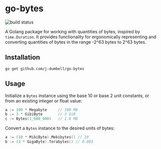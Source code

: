 # go-bytes
![build status](https://github.com/j-dumbell/go-bytes/actions/workflows/build_test.yml/badge.svg)

A Golang package for working with quantities of bytes, inspired by `time.Duration`. It provides functionality for 
ergonomically representing and converting quantities of bytes in the range -2^63 bytes to 2^63 bytes.

## Installation
```shell
go get github.com/j-dumbell/go-bytes
```

## Usage
Initialize a `Bytes` instance using the base 10 or base 2 unit constants, or from an existing integer or float
value:
```go
a := 100 * Megabyte     // 100 MB
b := 3 * GibiByte       // 3 GiB
c := Bytes(1_600_000)   // 1.6 MB
```

Convert a `Bytes` instance to the desired units of bytes:
```go
a := (10 * MibiByte).Mebibytes() // 10 
b := (3 * GigaByte).Terabytes() // 0.003
```
